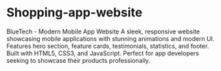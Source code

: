 # Shopping-app-website
BlueTech - Modern Mobile App Website  A sleek, responsive website showcasing mobile applications with stunning animations and modern UI. Features hero section, feature cards, testimonials, statistics, and footer. Built with HTML5, CSS3, and JavaScript. Perfect for app developers seeking to showcase their products professionally.
